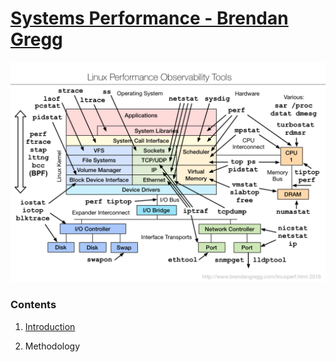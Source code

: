 # [Systems Performance - Brendan Gregg](http://www.amazon.com/gp/product/0133390098/ref=as_li_ss_tl?ie=UTF8&camp=1789&creative=390957&creativeASIN=0133390098&linkCode=as2&tag=deirdrestraug-20)


![alt text][Linux Stack]

### Contents

1. [Introduction](Introduction.md)

2. Methodology


[Linux Stack]: images/linux_observability_tools.png
